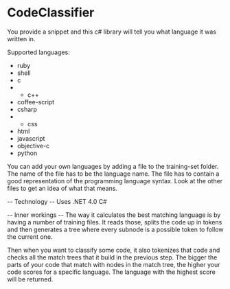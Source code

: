 # CodeClassifier
You provide a snippet and this c# library will tell you what language it was written in.

Supported languages:
* ruby
* shell
* c
* * c++
* coffee-script
* csharp
* * css
* html
* javascript
* objective-c
* python

You can add your own languages by adding a file to the training-set folder. The name of the file has to be the language name. The file has to contain a good representation of the programming language syntax. Look at the other files to get an idea of what that means.

-- Technology --
Uses .NET 4.0 C#


-- Inner workings --
The way it calculates the best matching language is by having a number of training files. It reads those, splits the code up in tokens and then generates a tree where every subnode is a possible token to follow the current one.

Then when you want to classify some code, it also tokenizes that code and checks all the match trees that it build in the previous step. The bigger the parts of your code that match with nodes in the match tree, the higher your code scores for a specific language. The language with the highest score will be returned.
